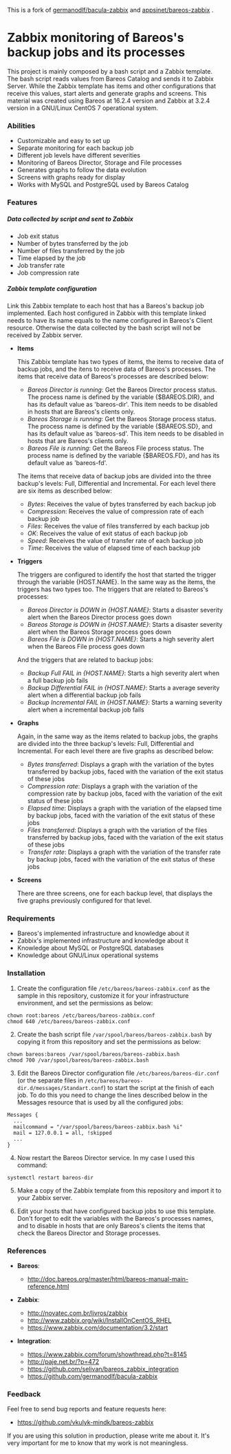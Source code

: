 This is a fork of [germanodlf/bacula-zabbix](https://github.com/germanodlf/bacula-zabbix)  and [appsinet/bareos-zabbix](https://github.com/appsinet/bareos-zabbix) .

# Zabbix monitoring of Bareos's backup jobs and its processes

This project is mainly composed by a bash script and a Zabbix template. The bash script reads values from Bareos Catalog and sends it to Zabbix Server. While the Zabbix template has items and other configurations that receive this values, start alerts and generate graphs and screens. This material was created using Bareos at 16.2.4 version and Zabbix at 3.2.4 version in a GNU/Linux CentOS 7 operational system.

### Abilities

- Customizable and easy to set up
- Separate monitoring for each backup job
- Different job levels have different severities
- Monitoring of Bareos Director, Storage and File processes
- Generates graphs to follow the data evolution
- Screens with graphs ready for display
- Works with MySQL and PostgreSQL used by Bareos Catalog

### Features

##### Data collected by script and sent to Zabbix

- Job exit status
- Number of bytes transferred by the job
- Number of files transferred by the job
- Time elapsed by the job
- Job transfer rate
- Job compression rate

##### Zabbix template configuration

Link this Zabbix template to each host that has a Bareos's backup job implemented. Each host configured in Zabbix with this template linked needs to have its name equals to the name configured in Bareos's Client resource. Otherwise the data collected by the bash script will not be received by Zabbix server.

- **Items**

  This Zabbix template has two types of items, the items to receive data of backup jobs, and the itens to receive data of Bareos's processes. The items that receive data of Bareos's processes are described below:

  - *Bareos Director is running*: Get the Bareos Director process status. The process name is defined by the variable {$BAREOS.DIR}, and has its default value as 'bareos-dir'. This item needs to be disabled in hosts that are Bareos's clients only.
  - *Bareos Storage is running*: Get the Bareos Storage process status. The process name is defined by the variable {$BAREOS.SD}, and has its default value as 'bareos-sd'. This item needs to be disabled in hosts that are Bareos's clients only.
  - *Bareos File is running*: Get the Bareos File process status. The process name is defined by the variable {$BAREOS.FD}, and has its default value as 'bareos-fd'.

  The items that receive data of backup jobs are divided into the three backup's levels: Full, Differential and Incremental. For each level there are six items as described below:

  - *Bytes*: Receives the value of bytes transferred by each backup job
  - *Compression*: Receives the value of compression rate of each backup job
  - *Files*: Receives the value of files transferred by each backup job
  - *OK*: Receives the value of exit status of each backup job
  - *Speed*: Receives the value of transfer rate of each backup job
  - *Time*: Receives the value of elapsed time of each backup job

- **Triggers**

  The triggers are configured to identify the host that started the trigger through the variable {HOST.NAME}. In the same way as the items, the triggers has two types too. The triggers that are related to Bareos's processes:

  - *Bareos Director is DOWN in {HOST.NAME}*: Starts a disaster severity alert when the Bareos Director process goes down
  - *Bareos Storage is DOWN in {HOST.NAME}*: Starts a disaster severity alert when the Bareos Storage process goes down
  - *Bareos File is DOWN in {HOST.NAME}*: Starts a high severity alert when the Bareos File process goes down

  And the triggers that are related to backup jobs:

  - *Backup Full FAIL in {HOST.NAME}*: Starts a high severity alert when a full backup job fails
  - *Backup Differential FAIL in {HOST.NAME}*: Starts a average severity alert when a differential backup job fails
  - *Backup Incremental FAIL in {HOST.NAME}*: Starts a warning severity alert when a incremental backup job fails

- **Graphs**

  Again, in the same way as the items related to backup jobs, the graphs are divided into the three backup's levels: Full, Differential and Incremental. For each level there are five graphs as described below:

  - *Bytes transferred*: Displays a graph with the variation of the bytes transferred by backup jobs, faced with the variation of the exit status of these jobs
  - *Compression rate*: Displays a graph with the variation of the compression rate by backup jobs, faced with the variation of the exit status of these jobs
  - *Elapsed time*: Displays a graph with the variation of the elapsed time by backup jobs, faced with the variation of the exit status of these jobs
  - *Files transferred*: Displays a graph with the variation of the files transferred by backup jobs, faced with the variation of the exit status of these jobs
  - *Transfer rate*: Displays a graph with the variation of the transfer rate by backup jobs, faced with the variation of the exit status of these jobs

- **Screens**

  There are three screens, one for each backup level, that displays the five graphs previously configured for that level.

### Requirements

- Bareos's implemented infrastructure and knowledge about it
- Zabbix's implemented infrastructure and knowledge about it
- Knowledge about MySQL or PostgreSQL databases
- Knowledge about GNU/Linux operational systems

### Installation

1. Create the configuration file `/etc/bareos/bareos-zabbix.conf` as the sample in this repository, customize it for your infrastructure environment, and set the permissions as below:
  ```
  chown root:bareos /etc/bareos/bareos-zabbix.conf
  chmod 640 /etc/bareos/bareos-zabbix.conf
  ```

2. Create the bash script file `/var/spool/bareos/bareos-zabbix.bash` by copying it from this repository and set the permissions as below:
  ```
  chown bareos:bareos /var/spool/bareos/bareos-zabbix.bash
  chmod 700 /var/spool/bareos/bareos-zabbix.bash
  ```

3. Edit the Bareos Director configuration file `/etc/bareos/bareos-dir.conf` (or the separate files in `/etc/bareos/bareos-dir.d/messages/Standart.conf`) to start the script at the finish of each job. To do this you need to change the lines described below in the Messages resource that is used by all the configured jobs:
  ```
  Messages {
    ...
    mailcommand = "/var/spool/bareos/bareos-zabbix.bash %i"
    mail = 127.0.0.1 = all, !skipped
    ...
  }
  ```

4. Now restart the Bareos Director service. In my case I used this command:
  ```
  systemctl restart bareos-dir
  ```

5. Make a copy of the Zabbix template from this repository and import it to your Zabbix server.

6. Edit your hosts that have configured backup jobs to use this template. Don't forget to edit the variables with the Bareos's processes names, and to disable in hosts that are only Bareos's clients the items that check the Bareos Director and Storage processes.

### References

- **Bareos**:

  - http://doc.bareos.org/master/html/bareos-manual-main-reference.html

- **Zabbix**:

  - http://novatec.com.br/livros/zabbix
  - http://www.zabbix.org/wiki/InstallOnCentOS_RHEL
  - https://www.zabbix.com/documentation/3.2/start

- **Integration**:

  - https://www.zabbix.com/forum/showthread.php?t=8145
  - http://paje.net.br/?p=472
  - https://github.com/selivan/bareos_zabbix_integration
  - https://github.com/germanodlf/bacula-zabbix

### Feedback

Feel free to send bug reports and feature requests here:

- https://github.com/vkulyk-mindk/bareos-zabbix

If you are using this solution in production, please write me about it. It's very important for me to know that my work is not meaningless.
